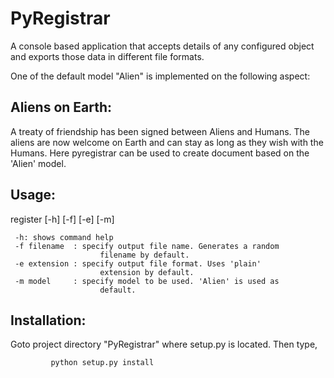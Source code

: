 PyRegistrar
===========

A console based application that accepts details of any configured
object and exports those data in different file formats.

One of the default model "Alien" is implemented on the following aspect:

Aliens on Earth:
---------------- 
A treaty of friendship has been signed between Aliens and Humans. The
aliens are now welcome on Earth and can stay as long as they wish with
the Humans. Here pyregistrar can be used to create document based on
the 'Alien' model.

Usage:
------
register [-h] [-f] [-e] [-m]
	 
	 -h: shows command help
	 -f filename  : specify output file name. Generates a random
            	      	filename by default.
	 -e extension : specify output file format. Uses 'plain'
            	      	extension by default.
	 -m model     : specify model to be used. 'Alien' is used as
            	      	default.


Installation:
---------
Goto project directory "PyRegistrar"  where setup.py is located. Then type,

     	     python setup.py install
